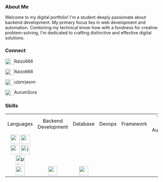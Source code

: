 ### About Me
Welcome to my digital portfolio! I'm a student deeply passionate about backend development. My primary focus lies in web development and automation. Combining my technical know-how with a fondness for creative problem-solving, I'm dedicated to crafting distinctive and effective digital solutions.

### Connect
<p align="left">
<img align="center" src="https://www.svgrepo.com/show/331368/discord-v2.svg" height="20" width="30"/>Raizo666
</p>
<p align="left">
<img align="center" src="https://www.svgrepo.com/show/452115/telegram.svg" height="20" width="30"/>Raizo666
</p>
<p align="left">
<img align="center" src="https://www.svgrepo.com/show/452094/reddit.svg" height="20" width="30"/>u/pnrjason
</p>
<p align="left">
<img align="center" src="https://www.svgrepo.com/show/448251/twitch.svg" height="20" width="30"/>AurumSora
</p>

### Skills
<table>
  <tr>
    <td align="center">Languages</td>
    <td align="center">Backend Development</td>
    <td align="center">Database</td>
    <td align="center">Devops</td>
    <td align="center">Framework</td>
    <td align="center">Testing and Automation</td>
    <td align="center">Software</td>
  </tr>
  <tr>
    <td align="center">
      <img src="https://www.svgrepo.com/show/452184/csharp.svg" width="30" height="30">
      <img src="https://www.svgrepo.com/show/452091/python.svg" width="30" height="30">
      <img src="https://www.svgrepo.com/show/452234/java.svg" width="30" height="30">
      <img src="https://www.svgrepo.com/show/353925/javascript.svg" alt="javascript" width="30" height="30" />
      <img src="https://www.svgrepo.com/show/452088/php.svg" alt="php" width="30" height="30" />
    </td>
  </tr>
  <tr>
    <td align="center"><img src="URL_FOR_PYTHON" width="30" height="30"></td>
    <td align="center"><img src="URL_FOR_EXPRESS" width="30" height="30"></td>
    <td align="center"><img src="URL_FOR_MYSQL" width="30" height="30"></td>
  </tr>
</table>
